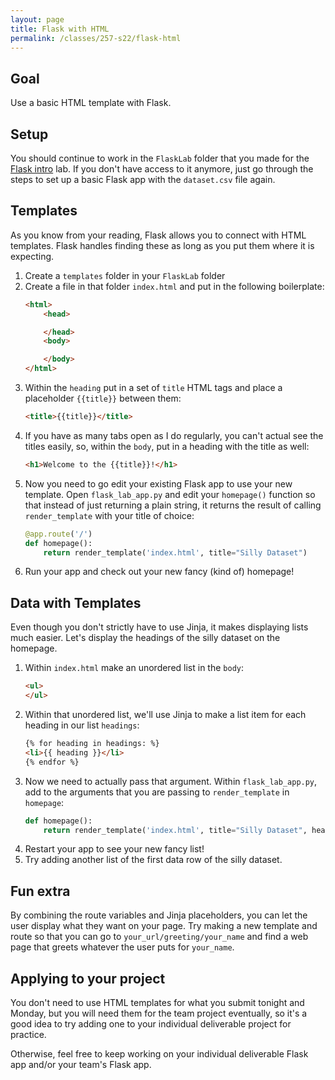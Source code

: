 ```yaml
---
layout: page
title: Flask with HTML
permalink: /classes/257-s22/flask-html
---
```


## Goal
Use a basic HTML template with Flask.

## Setup
You should continue to work in the `FlaskLab` folder that you made for the [Flask intro](flask-intro) lab.
If you don't have access to it anymore, just go through the steps to set up a basic Flask app with the `dataset.csv` file again.

## Templates
As you know from your reading, Flask allows you to connect with HTML templates.
Flask handles finding these as long as you put them where it is expecting.

1. Create a `templates` folder in your `FlaskLab` folder
2. Create a file in that folder `index.html` and put in the following boilerplate:
    ```html
    <html>
        <head>

        </head>
        <body>

        </body>
    </html>
    ```
3. Within the `heading` put in a set of `title` HTML tags and place a placeholder `{{title}}` between them:
    ```html
    <title>{{title}}</title>
    ```
4. If you have as many tabs open as I do regularly, you can't actual see the titles easily, so, within the `body`, put in a heading with the title as well:
    ```html
    <h1>Welcome to the {{title}}!</h1>
    ```
5. Now you need to go edit your existing Flask app to use your new template. Open `flask_lab_app.py` and edit your `homepage()` function so that instead of just returning a plain string, it returns the result of calling `render_template` with your title of choice:
    ```python
    @app.route('/')
    def homepage():
        return render_template('index.html', title="Silly Dataset")
    ```
6. Run your app and check out your new fancy (kind of) homepage!

## Data with Templates
Even though you don't strictly have to use Jinja, it makes displaying lists much easier.
Let's display the headings of the silly dataset on the homepage.

1. Within `index.html` make an unordered list in the `body`:
    ```html
    <ul>
    </ul>
    ```
2. Within that unordered list, we'll use Jinja to make a list item for each heading in our list `headings`:
    ```html
    {% for heading in headings: %}
    <li>{{ heading }}</li>
    {% endfor %}
    ```
3. Now we need to actually pass that argument. Within `flask_lab_app.py`, add to the arguments that you are passing to `render_template` in `homepage`:
    ```python
    def homepage():
        return render_template('index.html', title="Silly Dataset", headings = data[0])
    ```
4. Restart your app to see your new fancy list!
5. Try adding another list of the first data row of the silly dataset.

## Fun extra
By combining the route variables and Jinja placeholders, you can let the user display what they want on your page.
Try making a new template and route so that you can go to `your_url/greeting/your_name` and find a web page that greets whatever the user puts for `your_name`.

## Applying to your project
You don't need to use HTML templates for what you submit tonight and Monday, but you will need them for the team project eventually, so it's a good idea to try adding one to your individual deliverable project for practice.

Otherwise, feel free to keep working on your individual deliverable Flask app and/or your team's Flask app.